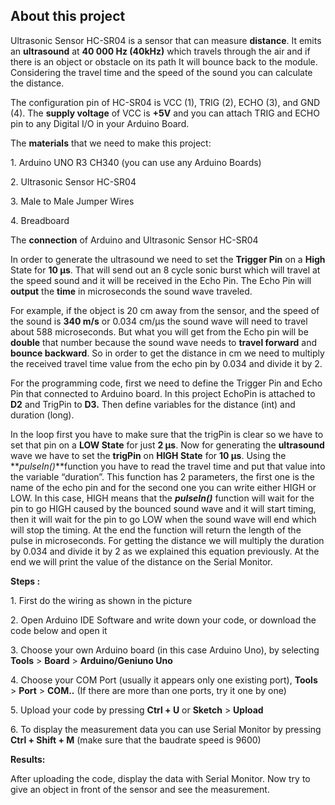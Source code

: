 ## About this project

Ultrasonic Sensor HC-SR04 is a sensor that can measure **distance**. It emits an **ultrasound** at **40 000 Hz (40kHz)** which travels through the air and if there is an object or obstacle on its path It will bounce back to the module. Considering the travel time and the speed of the sound you can calculate the distance.

The configuration pin of HC-SR04 is VCC (1), TRIG (2), ECHO (3), and GND (4). The **supply voltage** of VCC is **+5V** and you can attach TRIG and ECHO pin to any Digital I/O in your Arduino Board.

The **materials** that we need to make this project:

1\. Arduino UNO R3 CH340 (you can use any Arduino Boards)

2\. Ultrasonic Sensor HC-SR04

3\. Male to Male Jumper Wires

4\. Breadboard

  

  

The **connection** of Arduino and Ultrasonic Sensor HC-SR04

In order to generate the ultrasound we need to set the **Trigger Pin** on a **High** State for **10 µs**. That will send out an 8 cycle sonic burst which will travel at the speed sound and it will be received in the Echo Pin. The Echo Pin will **output** the **time** in microseconds the sound wave traveled.

For example, if the object is 20 cm away from the sensor, and the speed of the sound is **340 m/s** or 0.034 cm/µs the sound wave will need to travel about 588 microseconds. But what you will get from the Echo pin will be **double** that number because the sound wave needs to **travel forward** and **bounce backward**. So in order to get the distance in cm we need to multiply the received travel time value from the echo pin by 0.034 and divide it by 2.

For the programming code, first we need to define the Trigger Pin and Echo Pin that connected to Arduino board. In this project EchoPin is attached to **D2** and TrigPin to **D3.** Then define variables for the distance (int) and duration (long).

In the loop first you have to make sure that the trigPin is clear so we have to set that pin on a **LOW State** for just **2 µs**. Now for generating the **ultrasound** wave we have to set the **trigPin** on **HIGH State** for **10 µs**. Using the **_pulseIn()_**function you have to read the travel time and put that value into the variable “duration”. This function has 2 parameters, the first one is the name of the echo pin and for the second one you can write either HIGH or LOW. In this case, HIGH means that the _**pulseIn()**_ function will wait for the pin to go HIGH caused by the bounced sound wave and it will start timing, then it will wait for the pin to go LOW when the sound wave will end which will stop the timing. At the end the function will return the length of the pulse in microseconds. For getting the distance we will multiply the duration by 0.034 and divide it by 2 as we explained this equation previously. At the end we will print the value of the distance on the Serial Monitor.

**Steps :**

1\. First do the wiring as shown in the picture

2\. Open Arduino IDE Software and write down your code, or download the code below and open it

3\. Choose your own Arduino board (in this case Arduino Uno), by selecting **Tools** > **Board** > **Arduino/Geniuno Uno**

4\. Choose your COM Port (usually it appears only one existing port), **Tools** > **Port** > **COM..** (If there are more than one ports, try it one by one)

5\. Upload your code by pressing **Ctrl + U** or **Sketch** > **Upload**

6\. To display the measurement data you can use Serial Monitor by pressing **Ctrl + Shift + M** (make sure that the baudrate speed is 9600)

  

**Results:**

After uploading the code, display the data with Serial Monitor. Now try to give an object in front of the sensor and see the measurement.